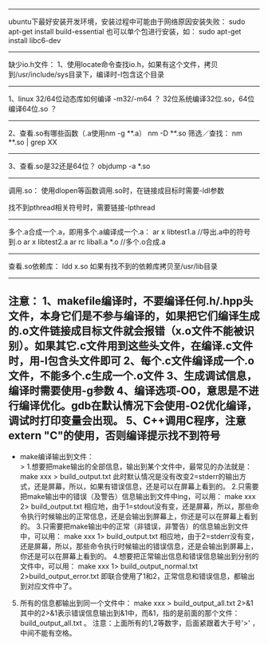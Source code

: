 ******************************************************************************
ubuntu下最好安装开发环境，安装过程中可能由于网络原因安装失败：
sudo apt-get install  build-essential
也可以单个包进行安装，如：
sudo apt-get install libc6-dev 
******************************************************************************
缺少io.h文件：
1、使用locate命令查找io.h，如果有这个文件，拷贝到/usr/include/sys目录下，编译时-I包含这个目录 
******************************************************************************
1、linux 32/64位动态库如何编译
-m32/-m64 ？
32位系统编译32位.so，64位编译64位.so ？
******************************************************************************
2、查看.so有哪些函数（.a使用nm -g **.a）
nm -D **.so
筛选／查找： nm **.so | grep XX
******************************************************************************
3、查看.so是32还是64位？
objdump -a *.so
******************************************************************************
调用.so：
使用dlopen等函数调用.so时，在链接成目标时需要-ldl参数

找不到pthread相关符号时，需要链接-lpthread
******************************************************************************
多个.a合成一个.a，即用多个.a编译成一个.a：
ar x libtest1.a		//导出.a中的符号到.o
ar x libtest2.a
ar rc liball.a *.o  //多个.o合成.a
******************************************************************************
查看.so依赖库：
ldd x.so
如果有找不到的依赖库拷贝至/usr/lib目录
******************************************************************************

注意：
1、makefile编译时，不要编译任何.h/.hpp头文件，本身它们是不参与编译的，如果把它们编译生成的.o文件链接成目标文件就会报错（x.o文件不能被识别）。如果其它.c文件用到这些头文件，在编译.c文件时，用-I包含头文件即可
2、每个.c文件编译成一个.o文件，不能多个.c生成一个.o文件
3、生成调试信息，编译时需要使用-g参数
4、编译选项-O0，意思是不进行编译优化。gdb在默认情况下会使用-O2优化编译，调试时打印变量会出现<optimized out>。
5、C++调用C程序，注意extern "C"的使用，否则编译提示找不到符号
---

* make编译输出到文件：<br />>
1.想要把make输出的全部信息，输出到某个文件中，最常见的办法就是：
make xxx > build_output.txt
此时默认情况是没有改变2=stderr的输出方式，还是屏幕，所以，如果有错误信息，还是可以在屏幕上看到的。
2.只需要把make输出中的错误（及警告）信息输出到文件中ing，可以用：
make xxx 2> build_output.txt
相应地，由于1=stdout没有变，还是屏幕，所以，那些命令执行时候输出的正常信息，还是会输出到屏幕上，你还是可以在屏幕上看到的。
3.只需要把make输出中的正常（非错误，非警告）的信息输出到文件中，可以用：
make xxx 1> build_output.txt
相应地，由于2=stderr没有变，还是屏幕，所以，那些命令执行时候输出的错误信息，还是会输出到屏幕上，你还是可以在屏幕上看到的。
4.想要把正常输出信息和错误信息输出到分别的文件中，可以用：
make xxx 1> build_output_normal.txt 2>build_output_error.txt
即联合使用了1和2，正常信息和错误信息，都输出到对应文件中了。
5. 所有的信息都输出到同一个文件中：
make xxx > build_output_all.txt 2>&1
其中的2>&1表示错误信息输出到&1中，而&1，指的是前面的那个文件：build_output_all.txt 。
注意：上面所有的1,2等数字，后面紧跟着大于号'>' ，中间不能有空格。
